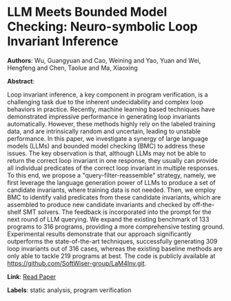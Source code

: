 # LLM Meets Bounded Model Checking: Neuro-symbolic Loop Invariant Inference

**Authors**: Wu, Guangyuan and Cao, Weining and Yao, Yuan and Wei, Hengfeng and Chen, Taolue and Ma, Xiaoxing

**Abstract**:

Loop invariant inference, a key component in program verification, is a challenging task due to the inherent undecidability and complex loop behaviors in practice. Recently, machine learning based techniques have demonstrated impressive performance in generating loop invariants automatically. However, these methods highly rely on the labeled training data, and are intrinsically random and uncertain, leading to unstable performance. In this paper, we investigate a synergy of large language models (LLMs) and bounded model checking (BMC) to address these issues. The key observation is that, although LLMs may not be able to return the correct loop invariant in one response, they usually can provide all individual predicates of the correct loop invariant in multiple responses. To this end, we propose a "query-filter-reassemble" strategy, namely, we first leverage the language generation power of LLMs to produce a set of candidate invariants, where training data is not needed. Then, we employ BMC to identify valid predicates from these candidate invariants, which are assembled to produce new candidate invariants and checked by off-the-shelf SMT solvers. The feedback is incorporated into the prompt for the next round of LLM querying. We expand the existing benchmark of 133 programs to 316 programs, providing a more comprehensive testing ground. Experimental results demonstrate that our approach significantly outperforms the state-of-the-art techniques, successfully generating 309 loop invariants out of 316 cases, whereas the existing baseline methods are only able to tackle 219 programs at best. The code is publicly available at https://github.com/SoftWiser-group/LaM4Inv.git.

**Link**: [Read Paper](https://doi.org/10.1145/3691620.3695014)

**Labels**: static analysis, program verification
